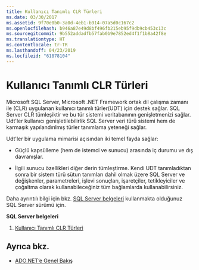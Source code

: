 ```yaml
---
title: Kullanıcı Tanımlı CLR Türleri
ms.date: 03/30/2017
ms.assetid: 9f70e0b0-3a0d-4eb1-b914-07a5d0c167c2
ms.openlocfilehash: b946a87e49d8bf496fb215eb95f9db9cb453c13c
ms.sourcegitcommit: 9b552addadfb57fab0b9e7852ed4f1f1b8a42f8e
ms.translationtype: HT
ms.contentlocale: tr-TR
ms.lasthandoff: 04/23/2019
ms.locfileid: "61878104"
---
```

# <a name="clr-user-defined-types"></a>Kullanıcı Tanımlı CLR Türleri
Microsoft SQL Server, Microsoft .NET Framework ortak dil çalışma zamanı ile (CLR) uygulanan kullanıcı tanımlı türler(UDT) için destek sağlar. SQL Server CLR tümleşiktir ve bu tür sistemi veritabanının genişletmenizi sağlar. Udt'ler kullanıcı genişletilebilirlik SQL Server veri türü sistemi hem de karmaşık yapılandırılmış türler tanımlama yeteneği sağlar.  
  
 Udt'ler bir uygulama mimarisi açısından iki temel fayda sağlar:  
  
- Güçlü kapsülleme (hem de istemci ve sunucu) arasında iç durumu ve dış davranışlar.  
  
- İlgili sunucu özellikleri diğer derin tümleştirme. Kendi UDT tanımladıktan sonra bir sistem türü sütun tanımları dahil olmak üzere SQL Server ve değişkenler, parametreleri, işlevi sonuçları, işaretçiler, tetikleyiciler ve çoğaltma olarak kullanabileceğiniz tüm bağlamlarda kullanabilirsiniz.  
  
 Daha ayrıntılı bilgi için bkz. [SQL Server belgeleri](/sql) kullanmakta olduğunuz SQL Server sürümü için.
  
 **SQL Server belgeleri**
  
1. [Kullanıcı Tanımlı CLR Türleri](/sql/relational-databases/clr-integration-database-objects-user-defined-types/clr-user-defined-types)  
  
## <a name="see-also"></a>Ayrıca bkz.

- [ADO.NET’e Genel Bakış](../ado-net-overview.md)
